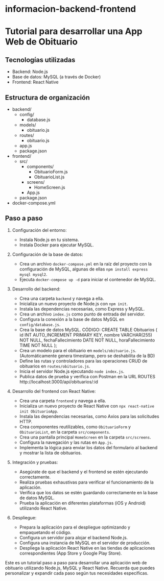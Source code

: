 # informacion-backend-frontend

# Tutorial para desarrollar una App Web de Obituario

## Tecnologías utilizadas
- Backend: Node.js
- Base de datos: MySQL (a través de Docker)
- Frontend: React Native

## Estructura de organización
- backend/
  - config/
    - database.js
  - models/
    - obituario.js
  - routes/
    - obituario.js
  - app.js
  - package.json
- frontend/
  - src/
    - components/
      - ObituarioForm.js
      - ObituarioList.js
    - screens/
      - HomeScreen.js
    - App.js
  - package.json
- docker-compose.yml

## Paso a paso

1. Configuración del entorno:
   - Instala Node.js en tu sistema.
   - Instala Docker para ejecutar MySQL.

2. Configuración de la base de datos:
   - Crea un archivo `docker-compose.yml` en la raíz del proyecto con la configuración de MySQL, algunas de ellas `npm install express mysql mysql2`.
   - Ejecuta `docker-compose up -d` para iniciar el contenedor de MySQL.

3. Desarrollo del backend:
   - Crea una carpeta `backend` y navega a ella.
   - Inicializa un nuevo proyecto de Node.js con `npm init`.
   - Instala las dependencias necesarias, como Express y MySQL.
   - Crea un archivo `index.js` como punto de entrada del servidor.
   - Configura la conexión a la base de datos MySQL en `config/database.js`.
   - Crea la base de datos MySQL.
        CÓDIGO:
        CREATE TABLE Obituarios (
            id INT AUTO_INCREMENT PRIMARY KEY,
            nombre VARCHAR(255) NOT NULL,
            fechaFallecimiento DATE NOT NULL,
            horaFallecimiento TIME NOT NULL
          );
   - Crea un modelo para el obituario en `models/obituario.js`. (Automáticamente genera timestamp, pero se deshabilita de la BD)
   - Define las rutas y controladores para las operaciones CRUD de obituarios en `routes/obituario.js`. 
   - Inicia el servidor Node.js ejecutando `node index.js`.
   - Publica datos de prueba y verifica con Postman en la URL ROUTES http://localhost:3000/api/obituarios/:id

4. Desarrollo del frontend con React Native:
   - Crea una carpeta `frontend` y navega a ella.
   - Inicializa un nuevo proyecto de React Native con `npx react-native init ObituarioApp`.
   - Instala las dependencias necesarias, como Axios para las solicitudes HTTP.
   - Crea componentes reutilizables, como `ObituarioForm` y `ObituarioList`, en la carpeta `src/components`.
   - Crea una pantalla principal `HomeScreen` en la carpeta `src/screens`.
   - Configura la navegación y las rutas en `App.js`.
   - Implementa la lógica para enviar los datos del formulario al backend y mostrar la lista de obituarios.

5. Integración y pruebas:
   - Asegúrate de que el backend y el frontend se estén ejecutando correctamente.
   - Realiza pruebas exhaustivas para verificar el funcionamiento de la aplicación.
   - Verifica que los datos se estén guardando correctamente en la base de datos MySQL.
   - Prueba la aplicación en diferentes plataformas (iOS y Android) utilizando React Native.

6. Despliegue:
   - Prepara la aplicación para el despliegue optimizando y empaquetando el código.
   - Configura un servidor para alojar el backend Node.js.
   - Configura una instancia de MySQL en el servidor de producción.
   - Despliega la aplicación React Native en las tiendas de aplicaciones correspondientes (App Store y Google Play Store).

Este es un tutorial paso a paso para desarrollar una aplicación web de obituario utilizando Node.js, MySQL y React Native. Recuerda que puedes personalizar y expandir cada paso según tus necesidades específicas.
